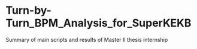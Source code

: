 # Turn-by-Turn_BPM_Analysis_for_SuperKEKB
Summary of main scripts and results of Master II thesis internship
